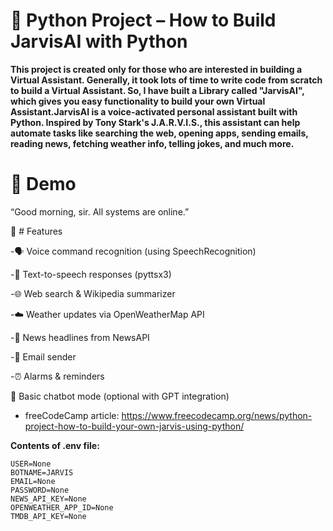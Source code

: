   # 🤖 Python Project – How to Build JarvisAI with Python

**This project is created only for those who are interested in building a Virtual Assistant. Generally, it took lots of time to write code from scratch to build a Virtual Assistant. So, I have built a Library called "JarvisAI", which gives you easy functionality to build your own Virtual Assistant.JarvisAI is a voice-activated personal assistant built with Python. Inspired by Tony Stark's J.A.R.V.I.S., this assistant can help automate tasks like searching the web, opening apps, sending emails, reading news, fetching weather info, telling jokes, and much more.**

 # 📸 Demo

“Good morning, sir. All systems are online.”

🚀 # Features

-🗣️ Voice command recognition (using SpeechRecognition)

-💬 Text-to-speech responses (pyttsx3)

-🌐 Web search & Wikipedia summarizer

-☁️ Weather updates via OpenWeatherMap API

-📰 News headlines from NewsAPI

-📧 Email sender

-⏰ Alarms & reminders

🧠 Basic chatbot mode (optional with GPT integration)

- freeCodeCamp article: https://www.freecodecamp.org/news/python-project-how-to-build-your-own-jarvis-using-python/

**Contents of .env file:**
~~~bach
USER=None
BOTNAME=JARVIS
EMAIL=None
PASSWORD=None
NEWS_API_KEY=None
OPENWEATHER_APP_ID=None
TMDB_API_KEY=None
~~~

